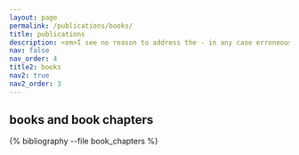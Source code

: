 ```yaml
---
layout: page
permalink: /publications/books/
title: publications
description: <em>I see no reason to address the - in any case erroneous - comments of your anonymous expert.</em> — Albert Einstein
nav: false
nav_order: 4
title2: books
nav2: true
nav2_order: 3
---
```


## books and book chapters

<div class="publications">

{% bibliography --file book_chapters %}

</div>

